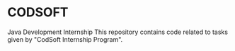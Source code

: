 # CODSOFT
Java Development Internship
This repository contains code related to tasks given by "CodSoft Internship Program".
